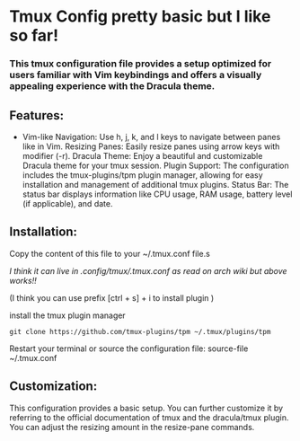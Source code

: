 # Tmux Config pretty basic but I like so far!

### This tmux configuration file provides a setup optimized for users familiar with Vim keybindings and offers a visually appealing experience with the Dracula theme.

## Features:

- Vim-like Navigation:
Use h, j, k, and l keys to navigate between panes like in Vim.
Resizing Panes: Easily resize panes using arrow keys with modifier (-r).
Dracula Theme: Enjoy a beautiful and customizable Dracula theme for your tmux session.
Plugin Support: The configuration includes the tmux-plugins/tpm plugin manager, allowing for easy installation and management of additional tmux plugins.
Status Bar: The status bar displays information like CPU usage, RAM usage, battery level (if applicable), and date.


## Installation:

Copy the content of this file to your ~/.tmux.conf file.s

*I  think it can live in .config/tmux/.tmux.conf as read on arch wiki but above works!!*

(I think you can use prefix [ctrl + s] + i    to install plugin )

install the tmux plugin manager
```
git clone https://github.com/tmux-plugins/tpm ~/.tmux/plugins/tpm
```

Restart your terminal or source the configuration file: source-file ~/.tmux.conf


## Customization:

This configuration provides a basic setup. You can further customize it by referring to the official documentation of tmux and the dracula/tmux plugin.
You can adjust the resizing amount in the resize-pane commands.
